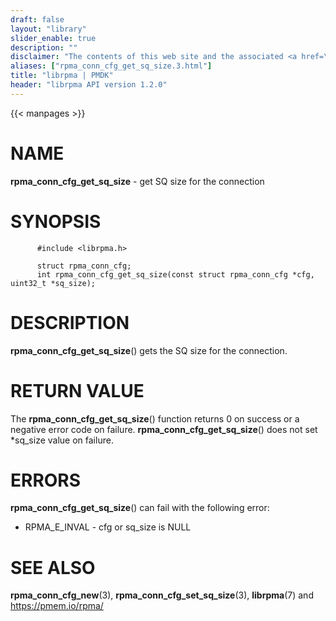 ```yaml
---
draft: false
layout: "library"
slider_enable: true
description: ""
disclaimer: "The contents of this web site and the associated <a href=\"https://github.com/pmem\">GitHub repositories</a> are BSD-licensed open source."
aliases: ["rpma_conn_cfg_get_sq_size.3.html"]
title: "librpma | PMDK"
header: "librpma API version 1.2.0"
---
```

{{< manpages >}}

[comment]: <> (SPDX-License-Identifier: BSD-3-Clause)
[comment]: <> (Copyright 2020-2023, Intel Corporation)

# NAME

**rpma_conn_cfg_get_sq_size** - get SQ size for the connection

# SYNOPSIS

          #include <librpma.h>

          struct rpma_conn_cfg;
          int rpma_conn_cfg_get_sq_size(const struct rpma_conn_cfg *cfg, uint32_t *sq_size);

# DESCRIPTION

**rpma_conn_cfg_get_sq_size**() gets the SQ size for the connection.

# RETURN VALUE

The **rpma_conn_cfg_get_sq_size**() function returns 0 on success or a
negative error code on failure. **rpma_conn_cfg_get_sq_size**() does not
set \*sq_size value on failure.

# ERRORS

**rpma_conn_cfg_get_sq_size**() can fail with the following error:

-   RPMA_E\_INVAL - cfg or sq_size is NULL

# SEE ALSO

**rpma_conn_cfg_new**(3), **rpma_conn_cfg_set_sq_size**(3),
**librpma**(7) and https://pmem.io/rpma/
